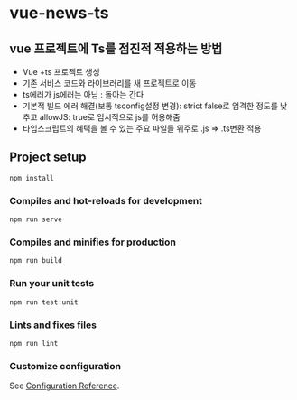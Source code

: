 # vue-news-ts

## vue 프로젝트에 Ts를 점진적 적용하는 방법
- Vue +ts 프로젝트 생성
- 기존 서비스 코드와 라이브러리를 새 프로젝트로 이동
- ts에러가 js에러는 아님 : 돌아는 간다
- 기본적 빌드 에러 해결(보통 tsconfig설정 변경): strict false로 엄격한 정도를 낮추고 allowJS: true로 임시적으로 js를 허용해줌
- 타입스크립트의 혜택을 볼 수 있는 주요 파일들 위주로 .js => .ts변환 적용

## Project setup
```
npm install
```

### Compiles and hot-reloads for development
```
npm run serve
```

### Compiles and minifies for production
```
npm run build
```

### Run your unit tests
```
npm run test:unit
```

### Lints and fixes files
```
npm run lint
```

### Customize configuration
See [Configuration Reference](https://cli.vuejs.org/config/).
